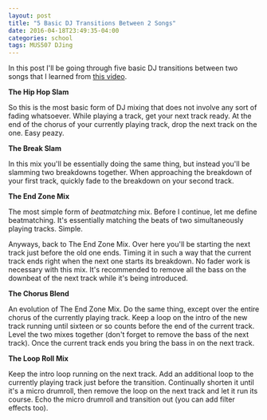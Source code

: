 ```yaml
---
layout: post
title: "5 Basic DJ Transitions Between 2 Songs"
date: 2016-04-18T23:49:35-04:00
categories: school
tags: MUS507 DJing
---
```

In this post I'll be going through five basic DJ transitions between
two songs that I learned from [this video](https://youtu.be/rIsPx-8-_Is?list=PLAVVAhfEjp2J9xZ1D8oMit-rCg163qEMm).


**The Hip Hop Slam**

So this is the most basic form of DJ mixing that does not involve any sort of fading whatsoever. While playing a track, get your next track ready. At the end of the chorus of your currently playing track, drop the next track on the one. Easy peazy.

**The Break Slam**

In this mix you'll be essentially doing the same thing, but instead you'll be slamming two breakdowns together. When approaching the breakdown of your first track, quickly fade to the breakdown on your second track.

**The End Zone Mix**

The most simple form of _beatmatching_ mix. Before I continue, let me define beatmatching. It's essentially matching the beats of two simultaneously playing tracks. Simple.

Anyways, back to The End Zone Mix. Over here you'll be starting the next track just before the old one ends. Timing it in such a way that the current track ends right when the next one starts its breakdown. No fader work is necessary with this mix. It's recommended to remove all the bass on the downbeat of the next track while it's being introduced.

**The Chorus Blend**

An evolution of The End Zone Mix. Do the same thing, except over the entire chorus of the currently playing track. Keep a loop on the intro of the new track running until sixteen or so counts before the end of the current track. Level the two mixes together (don't forget to remove the bass of the next track). Once the current track ends you bring the bass in on the next track.

**The Loop Roll Mix**

Keep the intro loop running on the next track. Add an additional loop to the currently playing track just before the transition. Continually shorten it until it's a micro drumroll, then remove the loop on the next track and let it run its course. Echo the micro
drumroll and transition out (you can add filter effects too).

